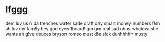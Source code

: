 # lfggg
dem luv us
n da trenches
water
sade
draft day
smart money
numbers
f!sh
ah luv my fam!ly
hey god
eyes
1bcard! gm gm
real
sad
oboy
whateva she wants
ah g!ve
deuces
bryson 
romeo must d!e
s!ck
duhhhhhh
musty
